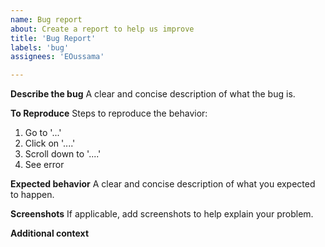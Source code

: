 ```yaml
---
name: Bug report
about: Create a report to help us improve
title: 'Bug Report'
labels: 'bug'
assignees: 'EOussama'

---
```


**Describe the bug**
A clear and concise description of what the bug is.

**To Reproduce**
Steps to reproduce the behavior:
1. Go to '...'
2. Click on '....'
3. Scroll down to '....'
4. See error

**Expected behavior**
A clear and concise description of what you expected to happen.

**Screenshots**
If applicable, add screenshots to help explain your problem.

**Additional context**
<!-- Add any other context about the problem here. -->
